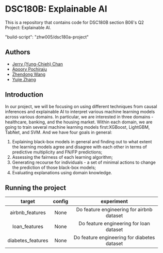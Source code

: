 # DSC180B: Explainable AI
This is a repository that contains code for DSC180B section B06's Q2 Project: Explainable AI.

"build-script": "zhw005/dsc180a-project"

## Authors
- [Jerry (Yung-Chieh) Chan](https://github.com/JerryYC)
- [Apoorv Pochiraju](https://github.com/apochira)
- [Zhendong Wang](https://github.com/zhw005)
- [Yujie Zhang](https://github.com/yujiezhang0914)

## Introduction
In our project, we will be focusing on using different techniques from causal inferences and explainable AI to interpret various machine learning models across various domains. In particular, we are interested in three domains - healthcare, banking, and the housing market. Within each domain, we are going to train several machine learning models first:XGBoost, LightGBM, TabNet, and SVM. And we have four goals in general: 
1) Explaining black-box models in general and finding out to what extent the learning models agree and disagree with each other in terms of predictive multiplicity and FN/FP predictions; 
2) Assessing the fairness of each learning algorithm; 
3) Generating recourse for individuals - a set of minimal actions to change the prediction of those black-box models;
4) Evaluating explanations using domain knowledge.

## Running the project

 target | config | experiment |
| :---: | :---: | :---: |
| airbnb_features | None | Do feature engineering for airbnb dataset |
| loan_features | None | Do feature engineering for loan dataset |
| diabetes_features | None | Do feature engineering for diabetes dataset |
